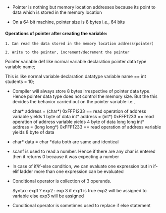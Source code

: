 * Pointer is nothing but memory location addresses because its point to data which is stored in the memory location

* On a 64 bit machine, pointer size is 8 bytes i.e., 64 bits

#### Operations of pointer after creating the variable:

    1. Can read the data stored in the memory location address(pointer)

    2. Write to the pointer, increment/decrement the pointer

Pointer variable def like normal variable declaration
pointer data type variable name;

This is like normal variable declaration datatype variable name == int students = 10;

* Compiler will always store 8 bytes irrespective of pointer data type. Hence pointer data type does not control the memory size. But the this decides the behavior carried out on the pointer variable
i.e.,

    char* address = (char*) 0xFFF1233 == read operation of address variable yields 1 byte of data
    int* address = (int*) 0xFFF1233 == read operation of address variable yields 4 byte of data
    long long int* address = (long long*) 0xFFF1233 == read operation of address variable yields 8 byte of data

* char* data = char *data both are same and identical

* scanf is used to read a number. Hence if there are any char is entered then it returns 0 because it was expecting a number

* In case of if/if-else condition, we can evaluate one expression but in if-elif ladder more than one expression can be evaluated

* Conditional operator is collection of 3 operands.

    Syntax: exp1 ? exp2 : exp 3
    if exp1 is true exp2 will be assigned to variable else exp3 will be assigned

* Conditional operator is sometimes used to replace if else statement